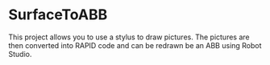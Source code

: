 # SurfaceToABB
This project allows you to use a stylus to draw pictures. The pictures are then converted into RAPID code and can be redrawn be an ABB using Robot Studio.
